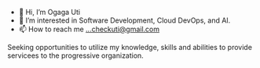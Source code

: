 - 👋 Hi, I’m Ogaga Uti
- 👀 I’m interested in Software Development, Cloud DevOps, and AI.
- 📫 How to reach me ...checkuti@gmail.com

Seeking opportunities to utilize my knowledge, skills and abilities to provide servicees to the progressive organization.
